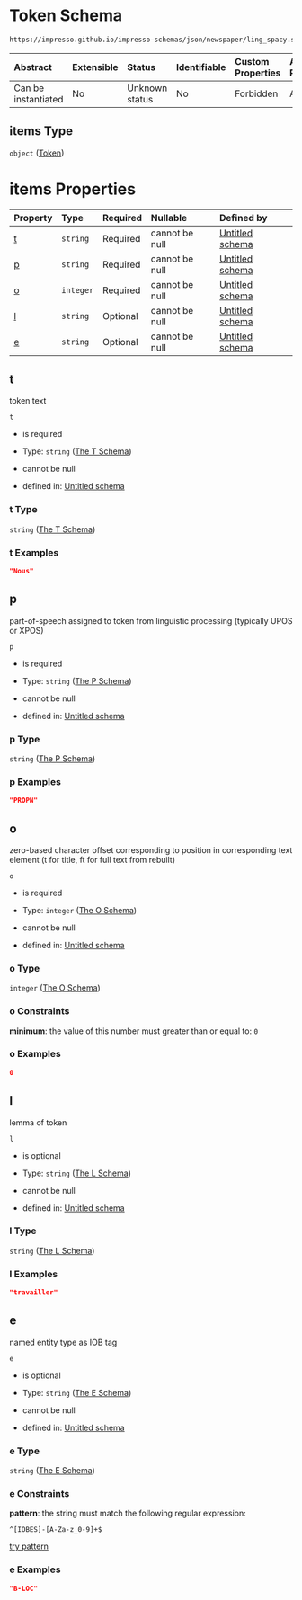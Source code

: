 # Token Schema

```txt
https://impresso.github.io/impresso-schemas/json/newspaper/ling_spacy.schema.json#/definitions/sents/items/properties/tokens/items
```



| Abstract            | Extensible | Status         | Identifiable | Custom Properties | Additional Properties | Access Restrictions | Defined In                                                                         |
| :------------------ | :--------- | :------------- | :----------- | :---------------- | :-------------------- | :------------------ | :--------------------------------------------------------------------------------- |
| Can be instantiated | No         | Unknown status | No           | Forbidden         | Allowed               | none                | [lingproc.v2.schema.json\*](../out/lingproc.v2.schema.json "open original schema") |

## items Type

`object` ([Token](lingproc-definitions-the-sents-schema-the-items-schema-properties-tokens-token.md))

# items Properties

| Property | Type      | Required | Nullable       | Defined by                                                                                                                                                                                                                                                                     |
| :------- | :-------- | :------- | :------------- | :----------------------------------------------------------------------------------------------------------------------------------------------------------------------------------------------------------------------------------------------------------------------------- |
| [t](#t)  | `string`  | Required | cannot be null | [Untitled schema](lingproc-definitions-the-sents-schema-the-items-schema-properties-tokens-token-properties-the-t-schema.md "https://impresso.github.io/impresso-schemas/json/newspaper/ling_spacy.schema.json#/definitions/sents/items/properties/tokens/items/properties/t") |
| [p](#p)  | `string`  | Required | cannot be null | [Untitled schema](lingproc-definitions-the-sents-schema-the-items-schema-properties-tokens-token-properties-the-p-schema.md "https://impresso.github.io/impresso-schemas/json/newspaper/ling_spacy.schema.json#/definitions/sents/items/properties/tokens/items/properties/p") |
| [o](#o)  | `integer` | Required | cannot be null | [Untitled schema](lingproc-definitions-the-sents-schema-the-items-schema-properties-tokens-token-properties-the-o-schema.md "https://impresso.github.io/impresso-schemas/json/newspaper/ling_spacy.schema.json#/definitions/sents/items/properties/tokens/items/properties/o") |
| [l](#l)  | `string`  | Optional | cannot be null | [Untitled schema](lingproc-definitions-the-sents-schema-the-items-schema-properties-tokens-token-properties-the-l-schema.md "https://impresso.github.io/impresso-schemas/json/newspaper/ling_spacy.schema.json#/definitions/sents/items/properties/tokens/items/properties/l") |
| [e](#e)  | `string`  | Optional | cannot be null | [Untitled schema](lingproc-definitions-the-sents-schema-the-items-schema-properties-tokens-token-properties-the-e-schema.md "https://impresso.github.io/impresso-schemas/json/newspaper/ling_spacy.schema.json#/definitions/sents/items/properties/tokens/items/properties/e") |

## t

token text

`t`

*   is required

*   Type: `string` ([The T Schema](lingproc-definitions-the-sents-schema-the-items-schema-properties-tokens-token-properties-the-t-schema.md))

*   cannot be null

*   defined in: [Untitled schema](lingproc-definitions-the-sents-schema-the-items-schema-properties-tokens-token-properties-the-t-schema.md "https://impresso.github.io/impresso-schemas/json/newspaper/ling_spacy.schema.json#/definitions/sents/items/properties/tokens/items/properties/t")

### t Type

`string` ([The T Schema](lingproc-definitions-the-sents-schema-the-items-schema-properties-tokens-token-properties-the-t-schema.md))

### t Examples

```json
"Nous"
```

## p

part-of-speech assigned to token from linguistic processing (typically UPOS or XPOS)

`p`

*   is required

*   Type: `string` ([The P Schema](lingproc-definitions-the-sents-schema-the-items-schema-properties-tokens-token-properties-the-p-schema.md))

*   cannot be null

*   defined in: [Untitled schema](lingproc-definitions-the-sents-schema-the-items-schema-properties-tokens-token-properties-the-p-schema.md "https://impresso.github.io/impresso-schemas/json/newspaper/ling_spacy.schema.json#/definitions/sents/items/properties/tokens/items/properties/p")

### p Type

`string` ([The P Schema](lingproc-definitions-the-sents-schema-the-items-schema-properties-tokens-token-properties-the-p-schema.md))

### p Examples

```json
"PROPN"
```

## o

zero-based character offset corresponding to position in corresponding text element (t for title, ft for full text from rebuilt)

`o`

*   is required

*   Type: `integer` ([The O Schema](lingproc-definitions-the-sents-schema-the-items-schema-properties-tokens-token-properties-the-o-schema.md))

*   cannot be null

*   defined in: [Untitled schema](lingproc-definitions-the-sents-schema-the-items-schema-properties-tokens-token-properties-the-o-schema.md "https://impresso.github.io/impresso-schemas/json/newspaper/ling_spacy.schema.json#/definitions/sents/items/properties/tokens/items/properties/o")

### o Type

`integer` ([The O Schema](lingproc-definitions-the-sents-schema-the-items-schema-properties-tokens-token-properties-the-o-schema.md))

### o Constraints

**minimum**: the value of this number must greater than or equal to: `0`

### o Examples

```json
0
```

## l

lemma of token

`l`

*   is optional

*   Type: `string` ([The L Schema](lingproc-definitions-the-sents-schema-the-items-schema-properties-tokens-token-properties-the-l-schema.md))

*   cannot be null

*   defined in: [Untitled schema](lingproc-definitions-the-sents-schema-the-items-schema-properties-tokens-token-properties-the-l-schema.md "https://impresso.github.io/impresso-schemas/json/newspaper/ling_spacy.schema.json#/definitions/sents/items/properties/tokens/items/properties/l")

### l Type

`string` ([The L Schema](lingproc-definitions-the-sents-schema-the-items-schema-properties-tokens-token-properties-the-l-schema.md))

### l Examples

```json
"travailler"
```

## e

named entity type as IOB tag

`e`

*   is optional

*   Type: `string` ([The E Schema](lingproc-definitions-the-sents-schema-the-items-schema-properties-tokens-token-properties-the-e-schema.md))

*   cannot be null

*   defined in: [Untitled schema](lingproc-definitions-the-sents-schema-the-items-schema-properties-tokens-token-properties-the-e-schema.md "https://impresso.github.io/impresso-schemas/json/newspaper/ling_spacy.schema.json#/definitions/sents/items/properties/tokens/items/properties/e")

### e Type

`string` ([The E Schema](lingproc-definitions-the-sents-schema-the-items-schema-properties-tokens-token-properties-the-e-schema.md))

### e Constraints

**pattern**: the string must match the following regular expression:&#x20;

```regexp
^[IOBES]-[A-Za-z_0-9]+$
```

[try pattern](https://regexr.com/?expression=%5E%5BIOBES%5D-%5BA-Za-z_0-9%5D%2B%24 "try regular expression with regexr.com")

### e Examples

```json
"B-LOC"
```
